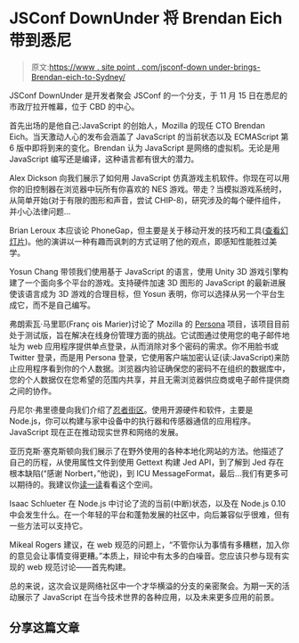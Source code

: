# JSConf DownUnder 将 Brendan Eich 带到悉尼

> 原文:[https://www . site point . com/jsconf-down under-brings-Brendan-eich-to-Sydney/](https://www.sitepoint.com/jsconf-downunder-brings-brendan-eich-to-sydney/)

JSConf DownUnder 是开发者聚会 JSConf 的一个分支，于 11 月 15 日在悉尼的市政厅拉开帷幕，位于 CBD 的中心。

首先出场的是他自己:JavaScript 的创始人，Mozilla 的现任 CTO Brendan Eich。当天激动人心的发布会涵盖了 JavaScript 的当前状态以及 ECMAScript 第 6 版中即将到来的变化。Brendan 认为 JavaScript 是网络的虚拟机。无论是用 JavaScript 编写还是编译，这种语言都有很大的潜力。

Alex Dickson 向我们展示了如何用 JavaScript 仿真游戏主机软件。你现在可以用你的旧控制器在浏览器中玩所有你喜欢的 NES 游戏。带走？当模拟游戏系统时，从简单开始(对于有限的图形和声音，尝试 CHIP-8)，研究涉及的每个硬件组件，并小心法律问题…

Brian Leroux 本应谈论 PhoneGap，但主要是关于移动开发的技巧和工具([查看幻灯片](http://brian.io/slides/jsconfau-2012/))。他的演讲以一种有趣而讽刺的方式证明了他的观点，即感知性能胜过美学。

Yosun Chang 带领我们使用基于 JavaScript 的语言，使用 Unity 3D 游戏引擎构建了一个面向多个平台的游戏。支持硬件加速 3D 图形的 JavaScript 的最新进展使该语言成为 3D 游戏的合理目标，但 Yosun 表明，你可以选择从另一个平台生成它，而不是自己编写。

弗朗索瓦·马里耶(Franç ois Marier)讨论了 Mozilla 的 [Persona](http://www.mozilla.org/en-US/persona/) 项目，该项目目前处于测试版，旨在解决在线身份管理方面的挑战。它试图通过使用您的电子邮件地址为 web 应用程序提供单点登录，从而消除对多个密码的需求。你不用脸书或 Twitter 登录，而是用 Persona 登录，它使用客户端加密认证(读:JavaScript)来防止应用程序看到你的个人数据。浏览器内验证确保您的密码不在组织的数据库中，您的个人数据仅在您希望的范围内共享，并且无需浏览器供应商或电子邮件提供商之间的协作。

丹尼尔·弗里德曼向我们介绍了[忍者街区](http://ninjablocks.com)。使用开源硬件和软件，主要是 Node.js，你可以构建与家中设备中的执行器和传感器通信的应用程序。JavaScript 现在正在推动现实世界和网络的发展。

亚历克斯·塞克斯顿向我们展示了在野外使用的各种本地化网站的方法。他描述了自己的历程，从使用属性文件到使用 Gettext 构建 Jed API，到了解到 Jed 存在根本缺陷(“感谢 Norbert，”他说)，到 ICU MessageFormat，最后…我们有更多可以期待的。我建议你[读一读](http://alexsexton.com/blog/2012/03/the-ux-of-language/)看看这个空间。

Isaac Schlueter 在 Node.js 中讨论了流的当前(中断)状态，以及在 Node.js 0.10 中会发生什么。在一个年轻的平台和蓬勃发展的社区中，向后兼容似乎很难，但有一些方法可以支持它。

Mikeal Rogers 建议，在 web 规范的问题上，“不管你认为事情有多糟糕，加入你的意见会让事情变得更糟。”本质上，辩论中有太多的白噪音。您应该只参与现有实现的 web 规范讨论——首先构建。

总的来说，这次会议是网络社区中一个才华横溢的分支的亲密聚会。为期一天的活动展示了 JavaScript 在当今技术世界的各种应用，以及未来更多应用的前景。

## 分享这篇文章